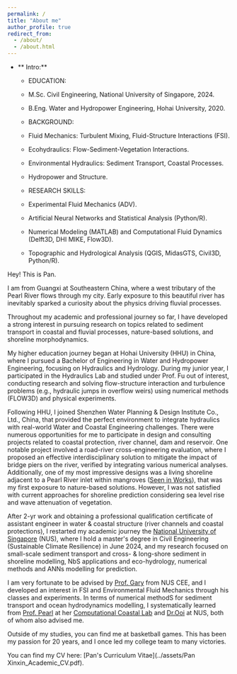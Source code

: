 ```yaml
---
permalink: /
title: "About me"
author_profile: true
redirect_from: 
  - /about/
  - /about.html
---
```


* ** Intro:**
  * EDUCATION:
   * M.Sc. Civil Engineering, National University of Singapore, 2024.
   * B.Eng. Water and Hydropower Engineering, Hohai University, 2020.
  
  * BACKGROUND:
   * Fluid Mechanics: Turbulent Mixing, Fluid-Structure Interactions (FSI).
   * Ecohydraulics: Flow-Sediment-Vegetation Interactions.
   * Environmental Hydraulics: Sediment Transport, Coastal Processes.
   * Hydropower and Structure.

  * RESEARCH SKILLS:
   * Experimental Fluid Mechanics (ADV).
   * Artificial Neural Networks and Statistical Analysis (Python/R).
   * Numerical Modeling (MATLAB) and Computational Fluid Dynamics (Delft3D, DHI MIKE, Flow3D).
   * Topographic and Hydrological Analysis (QGIS, MidasGTS, Civil3D, Python/R).


Hey! This is Pan.

I am from Guangxi at Southeastern China, where a west tributary of the Pearl River flows through my city. Early exposure to this beautiful river has inevitably sparked a curiosity about the physics driving fluvial processes.

Throughout my academic and professional journey so far, I have developed a strong interest in pursuing research on topics related to sediment transport in coastal and fluvial processes, nature-based solutions, and shoreline morphodynamics.

My higher education journey began at Hohai University (HHU) in China, where I pursued a Bachelor of Engineering in Water and Hydropower Engineering, focusing on Hydraulics and Hydrology. During my junior year, I participated in the Hydraulics Lab and studied under Prof. Fu out of interest, conducting research and solving flow-structure interaction and turbulence problems (e.g., hydraulic jumps in overflow weirs) using numerical methods (FLOW3D) and physical experiments.

Following HHU, I joined Shenzhen Water Planning & Design Institute Co., Ltd., China, that provided the perfect environment to integrate hydraulics with real-world Water and Coastal Engineering challenges. There were numerous opportunities for me to participate in design and consulting projects related to coastal protection, river channel, dam and reservoir. One notable project involved a road-river cross-engineering evaluation, where I proposed an effective interdisciplinary solution to mitigate the impact of bridge piers on the river, verified by integrating various numerical analyses. Additionally, one of my most impressive designs was a living shoreline adjacent to a Pearl River inlet within mangroves ([Seen in Works](https://kingdaxing.github.io/teaching/work-1-2022-Living-Shoreline)), that was my first exposure to nature-based solutions. However, I was not satisfied with current approaches for shoreline prediction considering sea level rise and wave attenuation of vegetation.

After 2-yr work and obtaining a professional qualification certificate of assistant engineer in water & coastal structure (river channels and coastal protections), I restarted my academic journey the [National University of Singapore](https://cde.nus.edu.sg/cee/) (NUS), where I hold a master's degree in Civil Engineering (Sustainable Climate Resilience) in June 2024, and my research focused on small-scale sediment transport and cross- & long-shore sediment in shoreline modelling, NbS applications and eco-hydrology, numerical methods and ANNs modelling for prediction. 

I am very fortunate to be advised by [Prof. Gary](https://www.garylei.com/) from NUS CEE, and I developed an interest in FSI and Environmental Fluid Mechanics through his classes and experiments. In terms of numerical methodS for sediment transport and ocean hydrodynamics modelling, I systematically learned from [Prof. Pearl](https://cde.nus.edu.sg/cee/staff/li-yuzhu-pearl/) at her [Computational Coastal Lab](https://nus-ccl.com/) and [Dr.Ooi](https://cde.nus.edu.sg/cee/staff/ooi-seng-keat/) at NUS, both of whom also advised me.

Outside of my studies, you can find me at basketball games. This has been my passion for 20 years, and I once led my college team to many victories.

You can find my CV here: [Pan's Curriculum Vitae](../assets/Pan Xinxin_Academic_CV.pdf).

